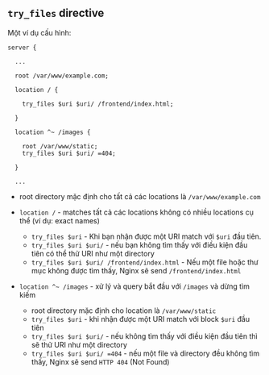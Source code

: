 ## `try_files` directive

Một ví dụ cấu hình:

```nginx
server {

  ...

  root /var/www/example.com;

  location / {

    try_files $uri $uri/ /frontend/index.html;

  }

  location ^~ /images {

    root /var/www/static;
    try_files $uri $uri/ =404;

  }

  ...
```

* root directory mặc định cho tất cả các locations là `/var/www/example.com`

* `location /` - matches tất cả các locations không có nhiều locations cụ thể (ví dụ: exact names)

	* `try_files $uri` - Khi bạn nhận được một URI match với `$uri` đầu tiên.
	* `try_files $uri $uri/` - nếu bạn không tìm thấy với điều kiện đầu tiên có thể thử URI như một directory
	* `try_files $uri $uri/ /frontend/index.html` - Nếu một file hoặc thư mục không được tìm thấy, Nginx sẽ send `/frontend/index.html`
* `location ^~ /images` - xử lý và query bắt đầu với `/images` và dừng tìm kiếm
	* root directory mặc định cho location là `/var/www/static`
	* `try_files $uri` - khi nhận được một URI match với block `$uri` đầu tiên
	* `try_files $uri $uri/` - nếu không tìm thấy với điều kiện đầu tiên thì sẽ thử URI như một directory
	* `try_files $uri $uri/ =404` - nếu một file và directory đều không tìm thấy, Nginx sẽ send `HTTP 404` (Not Found)
